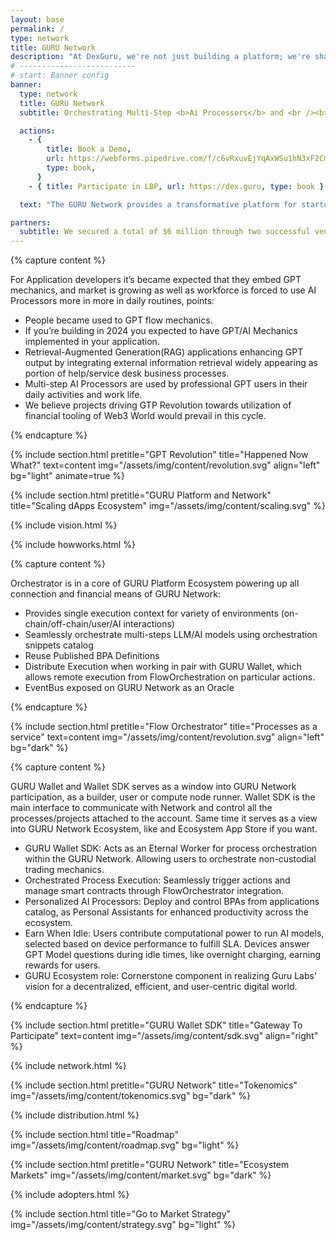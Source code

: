 ```yaml
---
layout: base
permalink: /
type: network
title: GURU Network
description: "At DexGuru, we're not just building a platform; we're shaping the future of blockchain technology. From our origins as a pioneering Dex Aggregator to our evolution into a comprehensive AI-enhanced blockchain ecosystem, DexGuru stands at the forefront of innovation, ready to unlock the full potential of decentralized applications for developers, AI enthusiasts, and blockchain believers alike."
# --------------------------
# start: Banner config
banner:
  type: network
  title: GURU Network
  subtitle: Orchestrating Multi-Step <b>Ai Processors</b> and <br /><b>RAG</b>(Retrieval-Augmented Generation) Applications OnChain

  actions:
    - {
        title: Book a Demo,
        url: https://webforms.pipedrive.com/f/c6vRxuvEjYqAxWSu1hN3xF2Cm5KyUtB66yKiko2wxKvPIs2J5R6mPJUV3oMdjnoHpF,
        type: book,
      }
    - { title: Participate in LBP, url: https://dex.guru, type: book }

  text: "The GURU Network provides a transformative platform for startup innovators and dApp builders, integrating AI and blockchain technologies to simplify the development process and operations of startup as a business."

partners:
  subtitle: We secured a total of $6 million through two successful venture capital rounds to develop a sophisticated trading terminal and deliver dependable market data.
---
```


<!-- REVOLUTION SECTION -->

{% capture content %}

For Application developers it’s became expected that they embed GPT mechanics, and market is growing as well as workforce is forced to use AI Processors more in more in daily routines, points:

- People became used to GPT flow mechanics.
- If you’re building in 2024 you expected to have GPT/AI Mechanics implemented in your application.
- Retrieval-Augmented Generation(RAG) applications enhancing GPT output by integrating external information retrieval widely appearing as portion of help/service desk business processes.
- Multi-step AI Processors are used by professional GPT users in their daily activities and work life.
- We believe projects driving GTP Revolution towards utilization of financial tooling of Web3 World would prevail in this cycle.

{% endcapture %}

{% include section.html pretitle="GPT Revolution" title="Happened Now What?" text=content  img="/assets/img/content/revolution.svg" align="left" bg="light" animate=true %}

<!-- / REVOLUTION SECTION -->

{% include section.html pretitle="GURU Platform and Network" title="Scaling dApps Ecosystem" img="/assets/img/content/scaling.svg" %}

{% include vision.html %}

{% include howworks.html %}

<!-- ORCHESTRATOR SECTION -->

{% capture content %}

Orchestrator is in a core of GURU Platform Ecosystem powering up all connection and financial means of GURU Network:

- Provides single execution context for variety of environments (on-chain/off-chain/user/AI interactions)
- Seamlessly orchestrate multi-steps LLM/AI models using orchestration snippets catalog
- Reuse Published BPA Definitions
- Distribute Execution when working in pair with GURU Wallet, which allows remote execution from FlowOrchestration on particular actions.
- EventBus exposed on GURU Network as an Oracle

{% endcapture %}

{% include section.html pretitle="Flow Orchestrator" title="Processes as a service" text=content  img="/assets/img/content/revolution.svg" align="left" bg="dark" %}

<!-- / ORCHESTRATOR SECTION -->

<!-- SDK SECTION -->

{% capture content %}

GURU Wallet and Wallet SDK serves as a window into GURU Network participation, as a builder, user or compute node runner. Wallet SDK is the main interface to communicate with Network and control all the processes/projects attached to the account. Same time it serves as a view into GURU Network Ecosystem, like and Ecosystem App Store if you want.

- GURU Wallet SDK: Acts as an Eternal Worker for process orchestration within the GURU Network. Allowing users to orchestrate non-custodial trading mechanics.
- Orchestrated Process Execution: Seamlessly trigger actions and manage smart contracts through FlowOrchestrator integration.
- Personalized AI Processors: Deploy and control BPAs from applications catalog, as Personal Assistants for enhanced productivity across the ecosystem.
- Earn When Idle: Users contribute computational power to run AI models, selected based on device performance to fulfill SLA. Devices answer GPT Model questions during idle times, like overnight charging, earning rewards for users.
- GURU Ecosystem role: Cornerstone component in realizing Guru Labs' vision for a decentralized, efficient, and user-centric digital world.

{% endcapture %}

{% include section.html pretitle="GURU Wallet SDK" title="Gateway To Participate" text=content img="/assets/img/content/sdk.svg" align="right"  %}

<!-- / SDK SECTION -->

{% include network.html  %}

{% include section.html pretitle="GURU Network" title="Tokenomics" img="/assets/img/content/tokenomics.svg" bg="dark" %}

{% include distribution.html  %}

{% include section.html title="Roadmap" img="/assets/img/content/roadmap.svg" bg="light"   %}

{% include section.html pretitle="GURU Network" title="Ecosystem Markets" img="/assets/img/content/market.svg" bg="dark" %}

{% include adopters.html %}

{% include section.html title="Go to Market Strategy" img="/assets/img/content/strategy.svg" bg="light" %}
